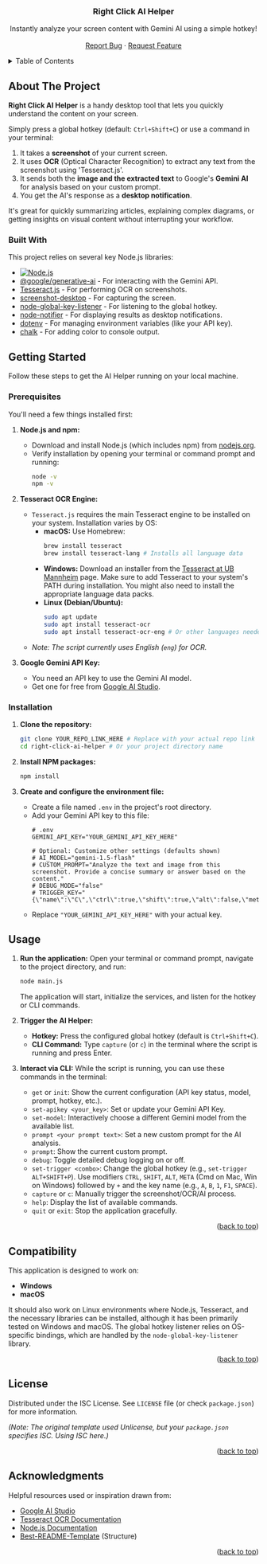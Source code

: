 <a id="readme-top"></a>

<br />
<div align="center">
<h3 align="center">Right Click AI Helper</h3>

  <p align="center">
    Instantly analyze your screen content with Gemini AI using a simple hotkey!
    <br />
<br />
<a href="YOUR_REPO_LINK/issues/new?labels=bug&template=bug-report---.md">Report Bug</a>
    ·
    <a href="YOUR_REPO_LINK/issues/new?labels=enhancement&template=feature-request---.md">Request Feature</a>
  </p>
</div>

<details>
  <summary>Table of Contents</summary>
  <ol>
    <li>
      <a href="#about-the-project">About The Project</a>
      <ul>
        <li><a href="#built-with">Built With</a></li>
      </ul>
    </li>
    <li>
      <a href="#getting-started">Getting Started</a>
      <ul>
        <li><a href="#prerequisites">Prerequisites</a></li>
        <li><a href="#installation">Installation</a></li>
      </ul>
    </li>
    <li><a href="#usage">Usage</a></li>
    <li><a href="#compatibility">Compatibility</a></li>
    <li><a href="#license">License</a></li>
    <li><a href="#acknowledgments">Acknowledgments</a></li>
  </ol>
</details>

## About The Project

**Right Click AI Helper** is a handy desktop tool that lets you quickly understand the content on your screen.

Simply press a global hotkey (default: `Ctrl+Shift+C`) or use a command in your terminal:
1.  It takes a **screenshot** of your current screen.
2.  It uses **OCR** (Optical Character Recognition) to extract any text from the screenshot using 'Tesseract.js'.
3.  It sends both the **image and the extracted text** to Google's **Gemini AI** for analysis based on your custom prompt.
4.  You get the AI's response as a **desktop notification**.

It's great for quickly summarizing articles, explaining complex diagrams, or getting insights on visual content without interrupting your workflow.



### Built With

This project relies on several key Node.js libraries:

* [![Node.js][Node.js]][Node-url]
* [@google/generative-ai](https://github.com/google/generative-ai-js) - For interacting with the Gemini API.
* [Tesseract.js](https://github.com/naptha/tesseract.js) - For performing OCR on screenshots.
* [screenshot-desktop](https://github.com/bencevans/screenshot-desktop) - For capturing the screen.
* [node-global-key-listener](https://github.com/RedKenrok/node-global-key-listener) - For listening to the global hotkey.
* [node-notifier](https://github.com/mikaelbr/node-notifier) - For displaying results as desktop notifications.
* [dotenv](https://github.com/motdotla/dotenv) - For managing environment variables (like your API key).
* [chalk](https://github.com/chalk/chalk) - For adding color to console output.



## Getting Started

Follow these steps to get the AI Helper running on your local machine.

### Prerequisites

You'll need a few things installed first:

1.  **Node.js and npm:**
    * Download and install Node.js (which includes npm) from [nodejs.org](https://nodejs.org/).
    * Verify installation by opening your terminal or command prompt and running:
        ```sh
        node -v
        npm -v
        ```

2.  **Tesseract OCR Engine:**
    * `Tesseract.js` requires the main Tesseract engine to be installed on your system. Installation varies by OS:
        * **macOS:** Use Homebrew:
            ```sh
            brew install tesseract
            brew install tesseract-lang # Installs all language data
            ```
        * **Windows:** Download an installer from the [Tesseract at UB Mannheim](https://github.com/UB-Mannheim/tesseract/wiki) page. Make sure to add Tesseract to your system's PATH during installation. You might also need to install the appropriate language data packs.
        * **Linux (Debian/Ubuntu):**
            ```sh
            sudo apt update
            sudo apt install tesseract-ocr
            sudo apt install tesseract-ocr-eng # Or other languages needed
            ```
    * *Note: The script currently uses English (`eng`) for OCR.*

3.  **Google Gemini API Key:**
    * You need an API key to use the Gemini AI model.
    * Get one for free from [Google AI Studio](https://aistudio.google.com/app/apikey).

### Installation

1.  **Clone the repository:**
    ```sh
    git clone YOUR_REPO_LINK_HERE # Replace with your actual repo link
    cd right-click-ai-helper # Or your project directory name
    ```

2.  **Install NPM packages:**
    ```sh
    npm install
    ```

3.  **Create and configure the environment file:**
    * Create a file named `.env` in the project's root directory.
    * Add your Gemini API key to this file:
        ```env
        # .env
        GEMINI_API_KEY="YOUR_GEMINI_API_KEY_HERE"

        # Optional: Customize other settings (defaults shown)
        # AI_MODEL="gemini-1.5-flash"
        # CUSTOM_PROMPT="Analyze the text and image from this screenshot. Provide a concise summary or answer based on the content."
        # DEBUG_MODE="false"
        # TRIGGER_KEY="{\"name\":\"C\",\"ctrl\":true,\"shift\":true,\"alt\":false,\"meta\":false}"
        ```
    * Replace `"YOUR_GEMINI_API_KEY_HERE"` with your actual key.



## Usage

1.  **Run the application:**
    Open your terminal or command prompt, navigate to the project directory, and run:
    ```sh
    node main.js
    ```
    The application will start, initialize the services, and listen for the hotkey or CLI commands.

2.  **Trigger the AI Helper:**
    * **Hotkey:** Press the configured global hotkey (default is `Ctrl+Shift+C`).
    * **CLI Command:** Type `capture` (or `c`) in the terminal where the script is running and press Enter.

3.  **Interact via CLI:**
    While the script is running, you can use these commands in the terminal:
    * `get` or `init`: Show the current configuration (API key status, model, prompt, hotkey, etc.).
    * `set-apikey <your_key>`: Set or update your Gemini API Key.
    * `set-model`: Interactively choose a different Gemini model from the available list.
    * `prompt <your prompt text>`: Set a new custom prompt for the AI analysis.
    * `prompt`: Show the current custom prompt.
    * `debug`: Toggle detailed debug logging on or off.
    * `set-trigger <combo>`: Change the global hotkey (e.g., `set-trigger ALT+SHIFT+P`). Use modifiers `CTRL`, `SHIFT`, `ALT`, `META` (Cmd on Mac, Win on Windows) followed by `+` and the key name (e.g., `A`, `B`, `1`, `F1`, `SPACE`).
    * `capture` or `c`: Manually trigger the screenshot/OCR/AI process.
    * `help`: Display the list of available commands.
    * `quit` or `exit`: Stop the application gracefully.

<p align="right">(<a href="#readme-top">back to top</a>)</p>

## Compatibility

This application is designed to work on:

* **Windows**
* **macOS**

It should also work on Linux environments where Node.js, Tesseract, and the necessary libraries can be installed, although it has been primarily tested on Windows and macOS. The global hotkey listener relies on OS-specific bindings, which are handled by the `node-global-key-listener` library.

<p align="right">(<a href="#readme-top">back to top</a>)</p>

## License

Distributed under the ISC License. See `LICENSE` file (or check `package.json`) for more information.

*(Note: The original template used Unlicense, but your `package.json` specifies ISC. Using ISC here.)*

<p align="right">(<a href="#readme-top">back to top</a>)</p>

## Acknowledgments

Helpful resources used or inspiration drawn from:

* [Google AI Studio](https://aistudio.google.com/)
* [Tesseract OCR Documentation](https://tesseract-ocr.github.io/)
* [Node.js Documentation](https://nodejs.org/en/docs/)
* [Best-README-Template](https://github.com/othneildrew/Best-README-Template) (Structure)

<p align="right">(<a href="#readme-top">back to top</a>)</p>

[Node.js]: https://img.shields.io/badge/Node.js-339933?style=for-the-badge&logo=nodedotjs&logoColor=white
[Node-url]: https://nodejs.org/
